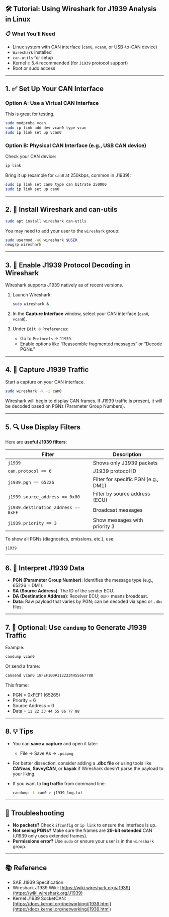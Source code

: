 ## 🛠️ **Tutorial: Using Wireshark for J1939 Analysis in Linux**

### 📋 **What You’ll Need**

* Linux system with CAN interface (`can0`, `vcan0`, or USB-to-CAN device)
* `Wireshark` installed
* `can-utils` for setup
* Kernel ≥ 5.4 recommended (for `J1939` protocol support)
* Root or sudo access

---

## 1. ✅ **Set Up Your CAN Interface**

### Option A: **Use a Virtual CAN Interface**

This is great for testing.

```bash
sudo modprobe vcan
sudo ip link add dev vcan0 type vcan
sudo ip link set up vcan0
```

### Option B: **Physical CAN Interface (e.g., USB CAN device)**

Check your CAN device:

```bash
ip link
```

Bring it up (example for `can0` at 250kbps, common in J1939):

```bash
sudo ip link set can0 type can bitrate 250000
sudo ip link set up can0
```

---

## 2. 🧪 **Install Wireshark and can-utils**

```bash
sudo apt install wireshark can-utils
```

You may need to add your user to the `wireshark` group:

```bash
sudo usermod -aG wireshark $USER
newgrp wireshark
```

---

## 3. 🧬 **Enable J1939 Protocol Decoding in Wireshark**

Wireshark supports J1939 natively as of recent versions.

1. Launch Wireshark:

   ```bash
   sudo wireshark &
   ```

2. In the **Capture Interface** window, select your CAN interface (`can0`, `vcan0`).

3. Under `Edit` → `Preferences`:

   * Go to `Protocols` → `J1939`.
   * Enable options like “Reassemble fragmented messages” or “Decode PGNs.”

---

## 4. 🎯 **Capture J1939 Traffic**

Start a capture on your CAN interface.

```bash
sudo wireshark -k -i can0
```

Wireshark will begin to display CAN frames. If J1939 traffic is present, it will be decoded based on PGNs (Parameter Group Numbers).

---

## 5. 🔍 **Use Display Filters**

Here are **useful J1939 filters**:

| Filter                              | Description                         |
| ----------------------------------- | ----------------------------------- |
| `j1939`                             | Shows only J1939 packets            |
| `can.protocol == 6`                 | J1939 protocol ID                   |
| `j1939.pgn == 65226`                | Filter for specific PGN (e.g., DM1) |
| `j1939.source_address == 0x00`      | Filter by source address (ECU)      |
| `j1939.destination_address == 0xFF` | Broadcast messages                  |
| `j1939.priority == 3`               | Show messages with priority 3       |

To show all PGNs (diagnostics, emissions, etc.), use:

```plaintext
j1939
```

---

## 6. 📖 **Interpret J1939 Data**

* **PGN (Parameter Group Number)**: Identifies the message type (e.g., 65226 = DM1).
* **SA (Source Address)**: The ID of the sender ECU.
* **DA (Destination Address)**: Receiver ECU; `0xFF` means broadcast.
* **Data**: Raw payload that varies by PGN; can be decoded via spec or `.dbc` files.

---

## 7. 🧰 **Optional: Use `candump` to Generate J1939 Traffic**

Example:

```bash
candump vcan0
```

Or send a frame:

```bash
cansend vcan0 18FEF100#1122334455667788
```

This frame:

* PGN = 0xFEF1 (65265)
* Priority = 6
* Source Address = 0
* Data = `11 22 33 44 55 66 77 88`

---

## 8. 💡 Tips

* You can **save a capture** and open it later:

  * File → Save As → `.pcapng`
* For better dissection, consider adding a **.dbc file** or using tools like **CANvas**, **SavvyCAN**, or **kayak** if Wireshark doesn’t parse the payload to your liking.
* If you want to **log traffic** from command line:

  ```bash
  candump -L can0 > j1939_log.txt
  ```

---

## 🧩 **Troubleshooting**

* **No packets?** Check `ifconfig` or `ip link` to ensure the interface is up.
* **Not seeing PGNs?** Make sure the frames are **29-bit extended** CAN (J1939 only uses extended frames).
* **Permissions error?** Use `sudo` or ensure your user is in the `wireshark` group.

---

## 📚 Reference

* SAE J1939 Specification
* Wireshark J1939 Wiki: [https://wiki.wireshark.org/J1939](https://wiki.wireshark.org/J1939)
* Kernel J1939 SocketCAN: [https://docs.kernel.org/networking/j1939.html](https://docs.kernel.org/networking/j1939.html)

